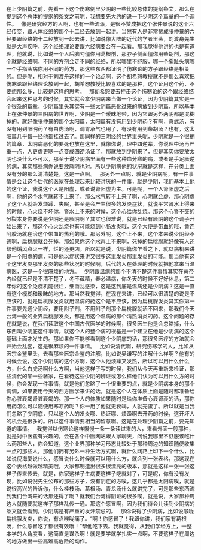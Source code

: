 在上少阴篇之前，先看一下这个伤寒例里少阴的一些比较总体的提纲条文，那么在提到这个总体的提纲的条文之前呢，我想要先大约的说一下少阴这个篇章的一个调性。
 
像是研究经方的人啊，也有一些流派，是很不赞成把这个张仲景说的这个六经传变，跟人体经络的那个十二经去放到一起讲。当然有人是非常赞成张仲景的六经要跟经络的十二经放到一起去讲，比如说像大陆的近代的学者里头，刘渡舟先生就是大声疾呼，这个经络理论要跟六经病要合在一起看。那我觉得他讲的也是有道理，他就说，比如说一个人后脑勺僵你用葛根剂，那脖子侧面僵你用柴胡剂，那这个就是经络啊，不同的方剂会走不同的经络，所以哪里不舒服，哪一个脚趾头病哪一个手指头病你用不同的药方，那这些东西都证明了伤寒论的方子跟经络是相关的。但是呢，相对于刘渡舟这样的一个论点啊，这个胡希恕教授就不是那么喜欢把伤寒论跟经络理论放到一起，胡希恕教授比较喜欢的是那种，这个证用这个药，不要想那么多，比较是这样的思考。
 
那胡希恕要去抨击这个伤寒论的这个跟经络结合起来这种思考的时候，其实就会拿少阴病来当做一个论证，因为少阴篇其实是一个很杂的篇章，少阴篇里头其实有一些太阴篇恶化过来的病放到少阴篇，所以基本上在张仲景的三阴病的世界啊，少阴是一个暧昧地带，因为它跟另外两阴都是混糊掉的。就好像张仲景的那个太阳篇，太阳篇有没有用到少阴药？有啊，真武汤，有没有用到阳明药？有白虎汤啊，调胃承气也用了，有没有用到柴胡汤？也有，这太阳篇几乎每一经他都挂过去了。那同样的三阴经的世界里头呢，少阴就是一个很糊的篇章，太阴病恶化的要死也放在这里，就像你说，理中四逆辈，你说理中汤再严重一点，人更虚更寒一点变成四逆汤证了，那就放到少阴来了，但是其实你要放太阴也没什么不可以，那至于说少阴病里面有一些这种血分寒的病，或者是手足厥逆的病，其实那些病你说要放厥阴也对。所以少阴病他的状况就是这样，在分类上面没有分的那么清清楚楚，这是一点啊。
 
那另外一点呢，就是少阴病呢，有一件事情是会让这个后代的医家在处理起来比较讨厌的一件事，就是少阴，我们基本上他的这个证，我说这个人是阳虚，或者说肾阳虚为主。可是呢，一个人肾阳虚之后啊，他的这个水气就转不上来了，那么水气转不上来了啊，心阴就会虚，那心阴虚了这个人就会发烦躁、失眠，甚至是会产生很多的发炎症状，就说平常肾水上得来的时候，心火烧不坏你，肾水上不来的时候，这个心给你乱烧。那这个心肾不交的分裂本身你要说是少阴还是厥阴啊？其实也很难说，就是已经有厥阴的这个调子开始出来了，那这个心火乱烧也有可能烧到小肠发炎哦，这个大便是带血的哦，黄连阿胶汤就在治这个带血的热利的哦。那另外呢，这个上不来，这个本来说少阴经不通啊，扁桃腺就会死掉，那如果你这个水再上不来啊，死掉的扁桃腺就好像有人还帮他煽风点火一样，烂的还更凶。所以就是说，少阴篇你乍看之下，就以病机来讲是一个阳虚的病，可是他以症状来讲又很多这里发炎那里发炎的可能。那当他有这个这里发炎那里发炎的那些状况的时候啊，后代的人在处理的时候就把他拿来当温病医，这是一个很麻烦的地方。
 
少阴跟温病的那个不清不楚这件事情其实在黄帝内经就已经是不清不楚了，冬不藏精，春必温病，你冬天的时候不好好休息，第二年你的这个免疫机能很烂，细菌乱感染，这是这到底是温病还是少阴病？这是一直有这个模糊和暧昧的地方。那当然我觉得，在现在来讲，已经可以很清楚的说是不应该的，就是扁桃腺发炎就用温病的药这个是不应该，因为扁桃腺发炎其实你第一件事要先通少阴经，要用附子剂，不用附子剂那个扁桃腺就活不回来，那我们今天台湾一般的业界扁桃腺发炎，都是用这个温病的那个清热消炎的药。这个问题的存在就是说，在我们读取这个中国古代医学的时候啊，很多医生他是会忽略掉，什么东西叫少阴底这件事情。就这个人的整个病的根基是一个建立在他是少阴病的这个基础上面才发生的。那如果你不能够看到这个少阴底的话，那很多医疗的方法就会开始会乱套，这是很麻烦的一件事情。
 
比如说清代啊，研究伤寒学的人，比如从医宗金鉴里头，去看那些医宗金鉴的注解，比如说吴谦写的注解什么样啊？他有的时候会说，这个少阴病的这个方啊，这个人他烦躁又发热，所以可以用什么什么方，什么白虎汤啊什么方啊，当他这样子写的时候，我们从今天再重新来检证，那些清代的某一些著家，在看待这些少阴的辨证或怎么样他们认为可以用什么方的时候，你会发现一件事情，就是他们忽略了一个很重要的点，就是少阴病本身的那个调调，如果要用今天的西方医学来讲的话，就是这个人在体质上面是随时都准备给你心脏衰竭肾脏衰竭的。那一个人的体质如果随时是给你准备心衰肾衰的话，那你用药怎么可以随便用寒凉药呢？你一用了他就更衰竭，人就完蛋了。所以就是当我们忽略了少阴底，只以这个人的发炎哪、热证哪、烦躁啊去开药的时候，这开坏人的机会是很多的。所以这件事情要相当的留意啊。这是在处理少阴篇之前，要先知道的事情。
 
我觉得以伤寒论这样慢慢一条一条读过来的人，来看外面一般那种，就是对中医蛮有兴趣的，会在各个中医网站跟人家聊天，问说我哪里不舒服该吃什么药那些人，你会知道，这个业界那种学习形态比较处于那种周边的知识随便收集一点的那些人，那他们拥有另外一种生活方式啊，就什么网路上印下一个什么，比如说倪海厦说什么，感冒说什么时候就可以用什么方，就会列一张表格，那这现在这个表格越做越精美哦，大家都制造出很多很漂亮的版本，那就是这样一张一张这样子传来传去，就是，你家这样子生病要这样子吃就对了，可是呢，你有没有发现，比如说倪先生公布的那些方子，没有阴症的方唉，这几乎都是太阳病唉，就是说很高兴的告诉你，什么桂枝汤、葛根汤、青龙汤什么就讲完了，可是那些东西流到我们台湾来的话那还得了啊？就我们台湾得阴证的很多唉，就是说，大家那种周边人就随便就这样子那样乱传一通。那这个感冒啊，因为我们待会儿读到少阴病的条文就会看到，少阴病是有严重的发汗禁忌的。
 
那你说得了少阴病，比如说喉咙扁桃腺发炎，你说，有点喉咙痛了。“啊！你感冒了！我跟你讲，我们家有葛根汤，什么感冒吃了都很有效哦！”帮他吃下去。我就觉得，从我们学经方上，一整本学的人角度看，这简直是谋杀啊！就是要学就学扎实一点啊，不要这样子在周边的地方做出一些高难高危险的动作。
